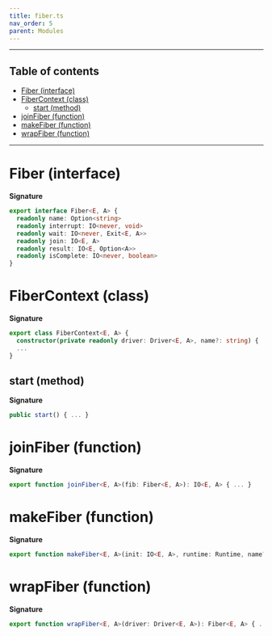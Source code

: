 ```yaml
---
title: fiber.ts
nav_order: 5
parent: Modules
---
```


---

<h2 class="text-delta">Table of contents</h2>

- [Fiber (interface)](#fiber-interface)
- [FiberContext (class)](#fibercontext-class)
  - [start (method)](#start-method)
- [joinFiber (function)](#joinfiber-function)
- [makeFiber (function)](#makefiber-function)
- [wrapFiber (function)](#wrapfiber-function)

---

# Fiber (interface)

**Signature**

```ts
export interface Fiber<E, A> {
  readonly name: Option<string>
  readonly interrupt: IO<never, void>
  readonly wait: IO<never, Exit<E, A>>
  readonly join: IO<E, A>
  readonly result: IO<E, Option<A>>
  readonly isComplete: IO<never, boolean>
}
```

# FiberContext (class)

**Signature**

```ts
export class FiberContext<E, A> {
  constructor(private readonly driver: Driver<E, A>, name?: string) { ... }
  ...
}
```

## start (method)

**Signature**

```ts
public start() { ... }
```

# joinFiber (function)

**Signature**

```ts
export function joinFiber<E, A>(fib: Fiber<E, A>): IO<E, A> { ... }
```

# makeFiber (function)

**Signature**

```ts
export function makeFiber<E, A>(init: IO<E, A>, runtime: Runtime, name?: string): IO<never, Fiber<E, A>> { ... }
```

# wrapFiber (function)

**Signature**

```ts
export function wrapFiber<E, A>(driver: Driver<E, A>): Fiber<E, A> { ... }
```
